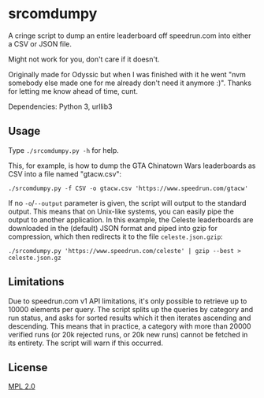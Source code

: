 # srcomdumpy

A cringe script to dump an entire leaderboard off speedrun.com into either a CSV or JSON file.

Might not work for you, don't care if it doesn't.

Originally made for Odyssic but when I was finished with it he went "nvm somebody else made one for me already don't need it anymore :)". Thanks for letting me know ahead of time, cunt.

Dependencies: Python 3, urllib3


## Usage

Type `./srcomdumpy.py -h` for help.

This, for example, is how to dump the GTA Chinatown Wars leaderboards as CSV into a file named "gtacw.csv":

```
./srcomdumpy.py -f CSV -o gtacw.csv 'https://www.speedrun.com/gtacw'
```

If no `-o`/`--output` parameter is given, the script will output to the standard output. This means that on Unix-like systems, you can easily pipe the output to another application. In this example, the Celeste leaderboards are downloaded in the (default) JSON format and piped into gzip for compression, which then redirects it to the file `celeste.json.gzip`:

```
./srcomdumpy.py 'https://www.speedrun.com/celeste' | gzip --best > celeste.json.gz
```


## Limitations

Due to speedrun.com v1 API limitations, it's only possible to retrieve up to 10000 elements per query. The script splits up the queries by category and run status, and asks for sorted results which it then iterates ascending and descending. This means that in practice, a category with more than 20000 verified runs (or 20k rejected runs, or 20k new runs) cannot be fetched in its entirety. The script will warn if this occurred.


## License

[MPL 2.0](https://www.mozilla.org/en-US/MPL/2.0/)
